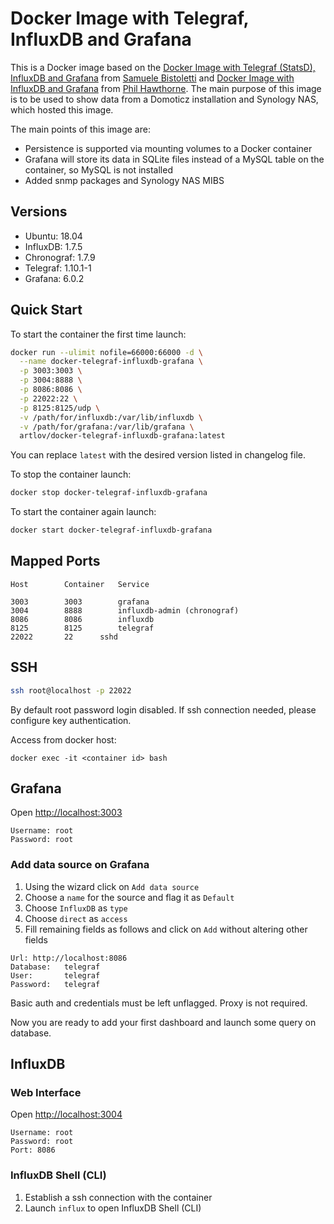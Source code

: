 # Docker Image with Telegraf, InfluxDB and Grafana
This is a Docker image based on the [Docker Image with Telegraf (StatsD), InfluxDB and Grafana](https://github.com/samuelebistoletti/docker-statsd-influxdb-grafana) from [Samuele Bistoletti](https://github.com/samuelebistoletti) and [Docker Image with InfluxDB and Grafana](https://github.com/philhawthorne/docker-influxdb-grafana) from [Phil Hawthorne](https://github.com/philhawthorne). The main purpose of this image is to be used to show data from a Domoticz installation and Synology NAS, which hosted this image.

The main points of this image are:

* Persistence is supported via mounting volumes to a Docker container
* Grafana will store its data in SQLite files instead of a MySQL table on the container, so MySQL is not installed
* Added snmp packages and Synology NAS MIBS 

## Versions

* Ubuntu:            18.04
* InfluxDB:          1.7.5
* Chronograf:        1.7.9
* Telegraf:          1.10.1-1
* Grafana:           6.0.2

## Quick Start

To start the container the first time launch:

```sh
docker run --ulimit nofile=66000:66000 -d \
  --name docker-telegraf-influxdb-grafana \
  -p 3003:3003 \
  -p 3004:8888 \
  -p 8086:8086 \
  -p 22022:22 \
  -p 8125:8125/udp \
  -v /path/for/influxdb:/var/lib/influxdb \
  -v /path/for/grafana:/var/lib/grafana \
  artlov/docker-telegraf-influxdb-grafana:latest
```

You can replace `latest` with the desired version listed in changelog file.

To stop the container launch:

```sh
docker stop docker-telegraf-influxdb-grafana
```

To start the container again launch:

```sh
docker start docker-telegraf-influxdb-grafana
```

## Mapped Ports

```
Host		Container	Service

3003		3003		grafana
3004		8888		influxdb-admin (chronograf)
8086		8086		influxdb
8125		8125		telegraf
22022		22		sshd
```
## SSH

```sh
ssh root@localhost -p 22022
```
By default root password login disabled. If ssh connection needed, please configure key authentication.

Access from docker host:
```
docker exec -it <container id> bash
```

## Grafana

Open <http://localhost:3003>

```
Username: root
Password: root
```

### Add data source on Grafana

1. Using the wizard click on `Add data source`
2. Choose a `name` for the source and flag it as `Default`
3. Choose `InfluxDB` as `type`
4. Choose `direct` as `access`
5. Fill remaining fields as follows and click on `Add` without altering other fields

```
Url: http://localhost:8086
Database:	telegraf
User:		telegraf
Password:	telegraf
```

Basic auth and credentials must be left unflagged. Proxy is not required.

Now you are ready to add your first dashboard and launch some query on database.

## InfluxDB

### Web Interface

Open <http://localhost:3004>

```
Username: root
Password: root
Port: 8086
```

### InfluxDB Shell (CLI)

1. Establish a ssh connection with the container
2. Launch `influx` to open InfluxDB Shell (CLI)

